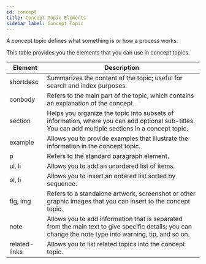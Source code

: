 ```yaml
---
id: concept
title: Concept Topic Elements
sidebar_label: Concept Topic
---
```

A concept topic defines what something is or how a process works.

This table provides you the elements that you can use in concept topics.

|Element|Description|
|----|--------|
|shortdesc| Summarizes the content of the topic; useful for search and index purposes.|
|conbody| Refers to the main part of the topic, which contains an explanation of the concept.|
|section| Helps you organize the topic into subsets of information, where you can add optional sub-titles. You can add multiple sections in a concept topic.|
|example| Allows you to provide examples that illustrate the information in the concept topic.|
|p| Refers to the standard paragraph element.|
|ul, li| Allows you to add an unordered list of items.|
|ol, li| Allows you to insert an ordered list sorted by sequence. |
|fig, img| Refers to a standalone artwork, screenshot or other graphic images that you can insert to the concept topic.|
|note| Allows you to add information that is separated from the main text to give specific details; you can change the note type into warning, tip, and so on.|
|related-links| Allows you to list related topics into the concept topic.|
